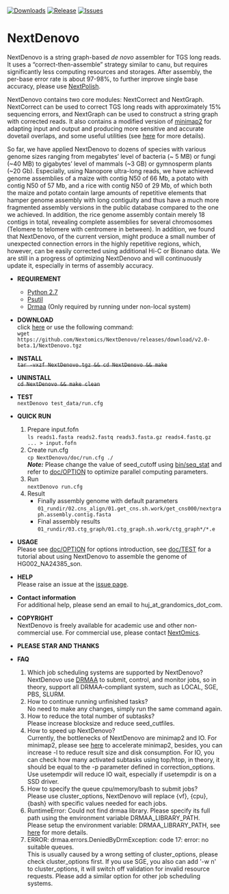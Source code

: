 [![Downloads](https://img.shields.io/github/downloads/Nextomics/NextDenovo/total.svg)](https://github.com/Nextomics/NextDenovo/releases/download/v2.0-beta.1/NextDenovo.tgz)
[![Release](https://img.shields.io/github/release/Nextomics/NextDenovo.svg)](https://github.com/Nextomics/NextDenovo/releases)
[![Issues](https://img.shields.io/github/issues/Nextomics/NextDenovo.svg)](https://github.com/Nextomics/NextDenovo/issues)

# NextDenovo
NextDenovo is a string graph-based *de novo* assembler for TGS long reads. It uses a “correct-then-assemble” strategy similar to canu, but requires significantly less computing resources and storages. After assembly, the per-base error rate is about 97-98%, to further improve single base accuracy, please use [NextPolish](https://github.com/Nextomics/NextPolish).

NextDenovo contains two core modules: NextCorrect and NextGraph. NextCorrect can be used to correct TGS long reads with approximately 15% sequencing errors, and NextGraph can be used to construct a string graph with corrected reads. It also contains a modified version of [minimap2](https://github.com/lh3/minimap2) for adapting input and output and producing more sensitive and accurate dovetail overlaps, and some useful utilities (see [here](./doc/UTILITY.md) for more details).

So far, we have applied NextDenovo to dozens of species with various genome sizes ranging from megabytes’ level of bacteria (~ 5 MB) or fungi (\~40 MB) to gigabytes’ level of mammals (\~3 GB) or gymnosperm plants (\~20 Gb). Especially, using Nanopore ultra-long reads, we have achieved genome assemblies of a maize with contig N50 of 66 Mb, a potato with contig N50 of 57 Mb, and a rice with contig N50 of 29 Mb, of which both the maize and potato contain large amounts of repetitive elements that hamper genome assembly with long contiguity and thus have a much more fragmented assembly versions in the public database compared to the one we achieved. In addition, the rice genome assembly contain merely 18 contigs in total, revealing complete assemblies for several chromosomes (Telomere to telomere with centromere in between). In addition, we found that NextDenovo, of the current version, might produce a small number of unexpected connection errors in the highly repetitive regions, which, however, can be easily corrected using additional Hi-C or Bionano data. We are still in a progress of optimizing NextDenovo and will continuously update it, especially in terms of assembly accuracy.

* **REQUIREMENT**
	* [Python 2.7](https://www.python.org/download/releases/2.7/)
	* [Psutil](https://psutil.readthedocs.io/en/latest/)
	* [Drmaa](https://github.com/pygridtools/drmaa-python) (Only required by running under non-local system)

* **DOWNLOAD**   
click [here](https://github.com/Nextomics/NextDenovo/releases/download/v2.0-beta.1/NextDenovo.tgz) or use the following command:   
`wget https://github.com/Nextomics/NextDenovo/releases/download/v2.0-beta.1/NextDenovo.tgz`  

* **INSTALL**  
~~`tar -vxzf NextDenovo.tgz && cd NextDenovo && make`~~

* **UNINSTALL**  
~~`cd NextDenovo && make clean`~~

* **TEST**  
`nextDenovo test_data/run.cfg`

* **QUICK RUN**  
	1. Prepare input.fofn  
    	`ls reads1.fasta reads2.fastq reads3.fasta.gz reads4.fastq.gz ... > input.fofn`
    2. Create run.cfg  
        `cp NextDenovo/doc/run.cfg ./`    
        ***Note:*** Please change the value of seed_cutoff using [bin/seq_stat](./doc/UTILITY.md#seq_stat) and refer to [doc/OPTION](doc/OPTION.md) to optimize parallel computing parameters. 
    3. Run  
        `nextDenovo run.cfg`
    4. Result
    	- Finally assembly genome with default parameters  
        `01_rundir/02.cns_align/01.get_cns.sh.work/get_cns000/nextgraph.assembly.contig.fasta` 
    	- Final assembly results  
    	`01_rundir/03.ctg_graph/01.ctg_graph.sh.work/ctg_graph*/*.e`

* **USAGE**    
Please see [doc/OPTION](doc/OPTION.md) for options introduction, see [doc/TEST](doc/TEST.md) for a tutorial about using NextDenovo to assemble the genome of HG002_NA24385_son.

* **HELP**   
Please raise an issue at the [issue page](https://github.com/Nextomics/NextDenovo/issues/new).

* **Contact information**    
For additional help, please send an email to huj_at_grandomics_dot_com.

* **COPYRIGHT**    
NextDenovo is freely available for academic use and other non-commercial use. For commercial use, please contact [NextOmics](https://www.nextomics.cn/en/).

* **PLEASE STAR AND THANKS** 

* **FAQ**  
	1. Which job scheduling systems are supported by NextDenovo?  
	NextDenovo use [DRMAA](https://en.wikipedia.org/wiki/DRMAA) to submit, control, and monitor jobs, so in theory, support all DRMAA-compliant system, such as LOCAL, SGE, PBS, SLURM.
	2. How to continue running unfinished tasks?  
	No need to make any changes, simply run the same command again.
	3. How to reduce the total number of subtasks?  
	Please increase blocksize and reduce seed_cutfiles.
	4. How to speed up NextDenovo?  
	Currently, the bottlenecks of NextDenovo are minimap2 and IO. For minimap2, please see [here](https://github.com/lh3/minimap2/issues/322) to accelerate minimap2, besides, you can increase -l to reduce result size and disk consumption. For IO, you can check how many activated subtasks using top/htop, in theory, it should be equal to the -p parameter defined in correction_options. Use usetempdir will reduce IO wait, especially if usetempdir is on a SSD driver.
	5. How to specify the queue cpu/memory/bash to submit jobs?  
	Please use cluster_options, NextDenovo will replace {vf}, {cpu}, {bash} with specific values needed for each jobs.
	6. RuntimeError: Could not find drmaa library.  Please specify its full path using the environment variable DRMAA_LIBRARY_PATH.   
	Please setup the environment variable: DRMAA_LIBRARY_PATH, see [here](https://github.com/pygridtools/drmaa-python) for more details.
	7. ERROR: drmaa.errors.DeniedByDrmException: code 17: error: no suitable queues.  
	This is usually caused by a wrong setting of cluster_options, please check cluster_options first. If you use SGE, you also can add '-w n' to cluster_options, it will switch off validation for invalid resource requests. Please add a similar option for other job scheduling systems. 

